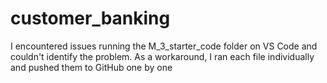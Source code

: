 # customer_banking
I encountered issues running the M_3_starter_code folder on VS Code and couldn't identify the problem. As a workaround, I ran each file individually and pushed them to GitHub one by one